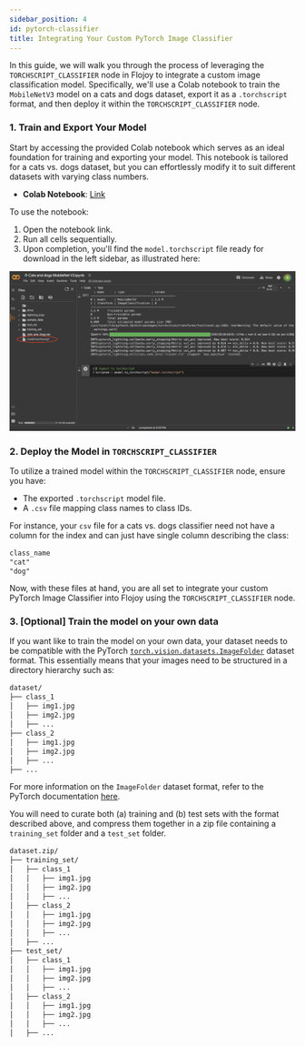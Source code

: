 ```yaml
---
sidebar_position: 4
id: pytorch-classifier
title: Integrating Your Custom PyTorch Image Classifier
---
```


In this guide, we will walk you through the process of leveraging the `TORCHSCRIPT_CLASSIFIER` node in Flojoy to integrate a custom image classification model. Specifically, we'll use a Colab notebook to train the `MobileNetV3` model on a cats and dogs dataset, export it as a `.torchscript` format, and then deploy it within the `TORCHSCRIPT_CLASSIFIER` node.

### 1. Train and Export Your Model

Start by accessing the provided Colab notebook which serves as an ideal foundation for training and exporting your model. This notebook is tailored for a cats vs. dogs dataset, but you can effortlessly modify it to suit different datasets with varying class numbers.

- **Colab Notebook**: [Link](https://colab.research.google.com/drive/1HCj3i43tYt4CTLPHq4BqVC2HL0lAN2-X?usp=sharing)

To use the notebook:

1. Open the notebook link.
2. Run all cells sequentially.
3. Upon completion, you'll find the `model.torchscript` file ready for download in the left sidebar, as illustrated here:

![In the Google Collab UI, the left panel contains the list of directories and files, including the newly created TorchScript-serialized model: `model.torchscript`.](../../static/img/advanced_tutorials/TORCHSCRIPT_TUTORIAL_SIDEBAR.png)

### 2. Deploy the Model in `TORCHSCRIPT_CLASSIFIER`

To utilize a trained model within the `TORCHSCRIPT_CLASSIFIER` node, ensure you have:

- The exported `.torchscript` model file.
- A `.csv` file mapping class names to class IDs.

For instance, your `csv` file for a cats vs. dogs classifier need not have a column for the index and can just have single column describing the class:

```
class_name
"cat"
"dog"
```

Now, with these files at hand, you are all set to integrate your custom PyTorch Image Classifier into Flojoy using the `TORCHSCRIPT_CLASSIFIER` node.

### 3. [Optional] Train the model on your own data

If you want like to train the model on your own data, your dataset needs to be compatible with the PyTorch [`torch.vision.datasets.ImageFolder`](https://pytorch.org/vision/stable/generated/torchvision.datasets.ImageFolder.html#torchvision.datasets.ImageFolder) dataset format. This essentially means that your images need to be structured in a directory hierarchy such as:

```
dataset/
├── class_1
│   ├── img1.jpg
│   ├── img2.jpg
│   ├── ...
├── class_2
│   ├── img1.jpg
│   ├── img2.jpg
│   ├── ...
├── ...
```

For more information on the `ImageFolder` dataset format, refer to the PyTorch documentation [here](https://pytorch.org/vision/stable/generated/torchvision.datasets.ImageFolder.html#torchvision.datasets.ImageFolder).


You will need to curate both (a) training and (b) test sets with the format described above, and compress them together in a zip file containing a `training_set` folder and a `test_set` folder.

```
dataset.zip/
├── training_set/
│   ├── class_1
│   │   ├── img1.jpg
│   │   ├── img2.jpg
│   │   ├── ...
│   ├── class_2
│   │   ├── img1.jpg
│   │   ├── img2.jpg
│   │   ├── ...
│   ├── ...
├── test_set/
│   ├── class_1
│   │   ├── img1.jpg
│   │   ├── img2.jpg
│   │   ├── ...
│   ├── class_2
│   │   ├── img1.jpg
│   │   ├── img2.jpg
│   │   ├── ...
│   ├── ...
```